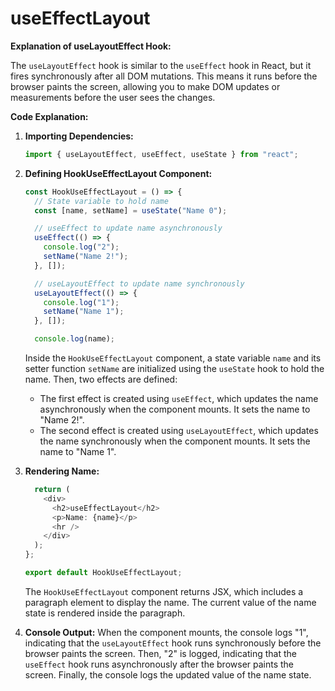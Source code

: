 # useEffectLayout

**Explanation of useLayoutEffect Hook:**

The `useLayoutEffect` hook is similar to the `useEffect` hook in React, but it fires synchronously after all DOM mutations. This means it runs before the browser paints the screen, allowing you to make DOM updates or measurements before the user sees the changes.

**Code Explanation:**

1. **Importing Dependencies:**
   ```javascript
   import { useLayoutEffect, useEffect, useState } from "react";
   ```

2. **Defining HookUseEffectLayout Component:**
   ```javascript
   const HookUseEffectLayout = () => {
     // State variable to hold name
     const [name, setName] = useState("Name 0");

     // useEffect to update name asynchronously
     useEffect(() => {
       console.log("2");
       setName("Name 2!");
     }, []);

     // useLayoutEffect to update name synchronously
     useLayoutEffect(() => {
       console.log("1");
       setName("Name 1");
     }, []);

     console.log(name);
   ```

   Inside the `HookUseEffectLayout` component, a state variable `name` and its setter function `setName` are initialized using the `useState` hook to hold the name. Then, two effects are defined:
   - The first effect is created using `useEffect`, which updates the name asynchronously when the component mounts. It sets the name to "Name 2!".
   - The second effect is created using `useLayoutEffect`, which updates the name synchronously when the component mounts. It sets the name to "Name 1".

3. **Rendering Name:**
   ```javascript
     return (
       <div>
         <h2>useEffectLayout</h2>
         <p>Name: {name}</p>
         <hr />
       </div>
     );
   };

   export default HookUseEffectLayout;
   ```

   The `HookUseEffectLayout` component returns JSX, which includes a paragraph element to display the name. The current value of the name state is rendered inside the paragraph.

4. **Console Output:**
   When the component mounts, the console logs "1", indicating that the `useLayoutEffect` hook runs synchronously before the browser paints the screen. Then, "2" is logged, indicating that the `useEffect` hook runs asynchronously after the browser paints the screen. Finally, the console logs the updated value of the name state.